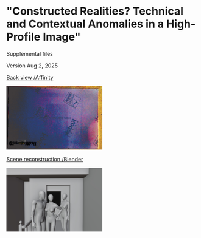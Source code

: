 # "Constructed Realities? Technical and Contextual Anomalies in a High-Profile Image"
Supplemental files

Version Aug 2, 2025


[Back view /Affinity](https://github.com/under-score/little_prince/blob/main/DM2023b.afphoto)

<img src="https://github.com/under-score/little_prince/blob/main/DM2023b.jpg" style="width:50%; max-width:300px;">

[Scene reconstruction /Blender](https://www.blender.org/](https://github.com/under-score/little_prince/blob/main/Reconstruction.blend))

<img src="https://github.com/under-score/little_prince/blob/main/Reconstruction.jpg" style="width:50%; max-width:300px;">
